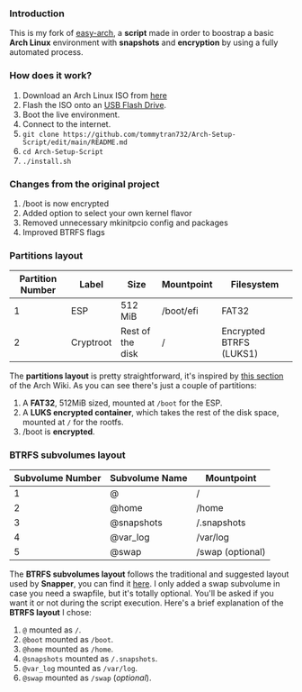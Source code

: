 ### Introduction
This is my fork of [easy-arch](https://github.com/classy-giraffe/easy-arch), a **script** made in order to boostrap a basic **Arch Linux** environment with **snapshots** and **encryption** by using a fully automated process.

### How does it work?
1. Download an Arch Linux ISO from [here](https://archlinux.org/download/)
2. Flash the ISO onto an [USB Flash Drive](https://wiki.archlinux.org/index.php/USB_flash_installation_medium).
3. Boot the live environment.
4. Connect to the internet.
5. `git clone https://github.com/tommytran732/Arch-Setup-Script/edit/main/README.md`
6. `cd Arch-Setup-Script`
7. `./install.sh`

### Changes from the original project
1. /boot is now encrypted
2. Added option to select your own kernel flavor
3. Removed unnecessary mkinitpcio config and packages
4. Improved BTRFS flags

### Partitions layout 

| Partition Number | Label     | Size              | Mountpoint | Filesystem             |
|------------------|-----------|-------------------|------------|------------------------|
| 1                | ESP       | 512 MiB           | /boot/efi  | FAT32                  |
| 2                | Cryptroot | Rest of the disk  | /          | Encrypted BTRFS (LUKS1)|

The **partitions layout** is pretty straightforward, it's inspired by [this section](https://wiki.archlinux.org/index.php/Dm-crypt/Encrypting_an_entire_system#Btrfs_subvolumes_with_swap) of the Arch Wiki. As you can see there's just a couple of partitions:
1. A **FAT32**, 512MiB sized, mounted at `/boot` for the ESP.
2. A **LUKS encrypted container**, which takes the rest of the disk space, mounted at `/` for the rootfs.
3. /boot is **encrypted**.

### BTRFS subvolumes layout

| Subvolume Number | Subvolume Name | Mountpoint       |
|------------------|----------------|------------------|
| 1                | @              | /                |
| 2                | @home          | /home            |
| 3                | @snapshots     | /.snapshots      |
| 4                | @var_log       | /var/log         |
| 5                | @swap          | /swap (optional) |

The **BTRFS subvolumes layout** follows the traditional and suggested layout used by **Snapper**, you can find it [here](https://wiki.archlinux.org/index.php/Snapper#Suggested_filesystem_layout). I only added a swap subvolume in case you need a swapfile, but it's totally optional. You'll be asked if you want it or not during the script execution. Here's a brief explanation of the **BTRFS layout** I chose:
1. `@` mounted as `/`.
2. `@boot` mounted as `/boot`.
3. `@home` mounted as `/home`.
4. `@snapshots` mounted as `/.snapshots`.
5. `@var_log` mounted as `/var/log`.
6. `@swap` mounted as `/swap` (_optional_).
